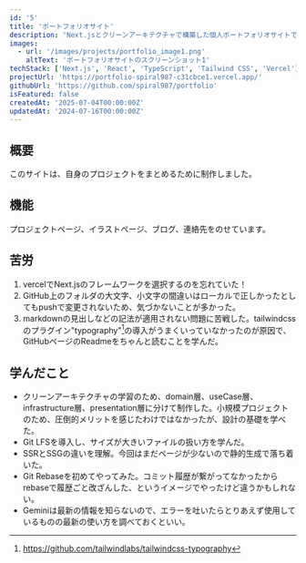 ```yaml
---
id: '5'
title: 'ポートフォリオサイト'
description: 'Next.jsとクリーンアーキテクチャで構築した個人ポートフォリオサイトです。'
images:
  - url: '/images/projects/portfolio_image1.png'
    altText: 'ポートフォリオサイトのスクリーンショット1'
techStack: ['Next.js', 'React', 'TypeScript', 'Tailwind CSS', 'Vercel']
projectUrl: 'https://portfolio-spiral987-c31cbce1.vercel.app/'
githubUrl: 'https://github.com/spiral987/portfolio'
isFeatured: false
createdAt: '2025-07-04T00:00:00Z'
updatedAt: '2024-07-16T00:00:00Z'
---
```


## 概要
このサイトは、自身のプロジェクトをまとめるために制作しました。

## 機能
プロジェクトページ、イラストページ、ブログ、連絡先をのせています。

## 苦労
1. vercelでNext.jsのフレームワークを選択するのを忘れていた！
2. GitHub上のフォルダの大文字、小文字の間違いはローカルで正しかったとしてもpushで変更されないため、気づかないことが多かった。
3. markdownの見出しなどの記法が適用されない問題に苦戦した。tailwindcssのプラグイン"typography"[^1]の導入がうまくいっていなかったのが原因で、GitHubページのReadmeをちゃんと読むことを学んだ。

[^1]: https://github.com/tailwindlabs/tailwindcss-typography

## 学んだこと
* クリーンアーキテクチャの学習のため、domain層、useCase層、infrastructure層、presentation層に分けて制作した。小規模プロジェクトのため、圧倒的メリットを感じたわけではなかったが、設計の基礎を学べた。
* Git LFSを導入し、サイズが大きいファイルの扱い方を学んだ。
* SSRとSSGの違いを理解。今回はまだページが少ないので静的生成で落ち着いた。
* Git Rebaseを初めてやってみた。コミット履歴が繋がってなかったからrebaseで履歴ごと改ざんした、というイメージでやったけど違うかもしれない。
* Geminiは最新の情報を知らないので、エラーを吐いたらとりあえず使用しているものの最新の使い方を調べておくといい。